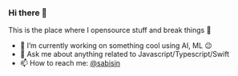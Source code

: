 ### Hi there 👋
This is the place where I opensource stuff and break things :rofl:

- 🔭 I’m currently working on something cool using AI, ML :wink:
- 💬 Ask me about anything related to Javascript/Typescript/Swift
- 📫 How to reach me: [@sabisin](https://sabisin.com)